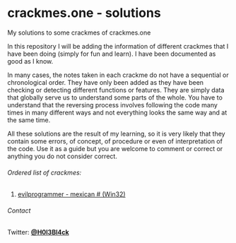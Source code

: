 # crackmes.one - solutions
My solutions to some crackmes of crackmes.one

In this repository I will be adding the information of different crackmes that I have been doing (simply for fun and learn). I have been documented as good as I know.

In many cases, the notes taken in each crackme do not have a sequential or chronological order. They have only been added as they have been checking or detecting different functions or features. They are simply data that globally serve us to understand some parts of the whole. You have to understand that the reversing process involves following the code many times in many different ways and not everything looks the same way and at the same time.

All these solutions are the result of my learning, so it is very likely that they contain some errors, of concept, of procedure or even of interpretation of the code. Use it as a guide but you are welcome to comment or correct or anything you do not consider correct.


###### Ordered list of crackmes:

1. [evilprogrammer - mexican # (Win32)](https://github.com/gabimarti/crackmes.one-solutions/tree/master/evilprogrammer) 





###### Contact

Twitter: [**@H0l3Bl4ck**](https://twitter.com/H0l3Bl4ck)


